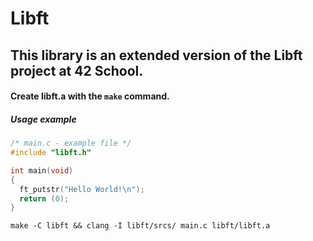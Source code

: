 # Libft
## This library is an extended version of the Libft project at 42 School.
#### Create libft.a with the `make` command.

##### Usage example
```C
/* main.c - example file */
#include "libft.h"

int main(void)
{
  ft_putstr("Hello World!\n");
  return (0);
}
```
`make -C libft && clang -I libft/srcs/ main.c libft/libft.a`
